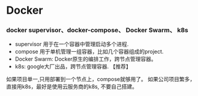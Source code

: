 # Docker


### docker supervisor、docker-compose、 Docker Swarm、 k8s
- supervisor 用于在一个容器中管理启动多个进程.
- compose 用于单机管理一组容器，比如几个容器组成的project.
- Docker Swarm: Docker原生的编排工作，跨节点管理容器。
- k8s: google大厂出品，跨节点管理容器. 【推荐】

如果项目单一,只用部署到一个节点上，compose就够用了。
如果公司项目繁多，直接用k8s，最好是使用云服务商的k8s, 不要自己搭建。

